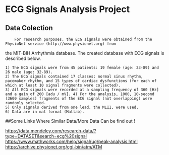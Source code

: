 # ECG Signals Analysis Project
## Data Colection 

        For research purposes, the ECG signals were obtained from the PhysioNet service (http://www.physionet.org) from 
the MIT-BIH Arrhythmia database. The created database with ECG signals is described below.

```
1) The ECG signals were from 45 patients: 19 female (age: 23-89) and 26 male (age: 32-89). 
2) The ECG signals contained 17 classes: normal sinus rhythm, pacemaker rhythm, and 15 types of cardiac dysfunctions (for each of which at least 10 signal fragments were collected).
3) All ECG signals were recorded at a sampling frequency of 360 [Hz] and a gain of 200 [adu / mV]. 4) For the analysis, 1000, 10-second (3600 samples) fragments of the ECG signal (not overlapping) were randomly selected.
5) Only signals derived from one lead, the MLII, were used.
6) Data are in mat format (Matlab).

```

##Some Links Where Similar Data/More Data Can be find out !

https://data.mendeley.com/research-data/?type=DATASET&search=ecg%20signal
https://www.mathworks.com/help/signal/ug/peak-analysis.html
https://archive.physionet.org/cgi-bin/atm/ATM
